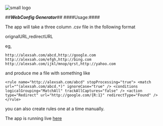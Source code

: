 ![small logo][1]

[1]: https://s3-eu-west-1.amazonaws.com/eunoia-labs/images/_small.png

##***WebConfig Generator***##
####Usage:####

The app will take a three column .csv file in the following format 

orignalURL,redirectURL

eg, 

`http://alexsah.com/abcd,http://google.com
http://alexsah.com/efgh,http://bing.com
http://alexsah.com/ijkl/mnop/qrst,http://yahoo.com`

and produce me a file with something like 

`<rule name="http://alexsah.com/abcd" stopProcessing="true">
<match url="^(alexsah.com/abcd.*)" ignoreCase="true" />
<conditions logicalGrouping="MatchAll" trackAllCaptures="false" />
<action type="Redirect" url="http://google.com/{R:1}" redirectType="Found" />
</rule>`

you can also create rules one at a time manually.

The app is running live [here](http:eunoia-labs.com/webconfig_gen)

